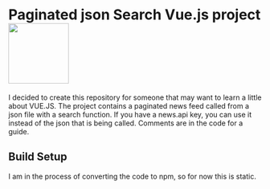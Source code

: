 # Paginated json Search Vue.js project <img src="https://vuejs.org/images/logo.png" width="120" height="120">
I decided to create this repository for someone that may want to learn a little about VUE.JS.
The project contains a paginated news feed called from a json file with a search function.
If you have a news.api key, you can use it instead of the json that is being called. Comments are
in the code for a guide.

## Build Setup

I am in the process of converting the code to npm, so for now this is static.
